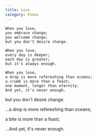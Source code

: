 ```yaml
---
title: Love
category: Poems
---
```


    When you love,
    you embrace change;
    you welcome change;
    but you don't desire change.

    When you love,
    every day is deeper;
    each day is greater;
    but it's always enough.

    When you love,
    a drop is more refereshing than oceans;
    a crumb is more than a feast;
    one moment, longer than eternity.
    And yet, it's never enough.
but you don't desire change.


...a drop is more refereshing than oceans;


a bite is more than a feast;


...And yet, it's never enough.


